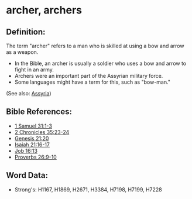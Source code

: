 # archer, archers #

## Definition: ##

The term "archer" refers to a man who is skilled at using a bow and arrow as a weapon.

* In the Bible, an archer is usually a soldier who uses a bow and arrow to fight in an army.
* Archers were an important part of the Assyrian military force.
* Some languages might have a term for this, such as "bow-man."

(See also: [Assyria](../names/assyria.md))

## Bible References: ##

* [1 Samuel 31:1-3](rc://en/tn/help/1sa/31/01)
* [2 Chronicles 35:23-24](rc://en/tn/help/2ch/35/23)
* [Genesis 21:20](rc://en/tn/help/gen/21/20)
* [Isaiah 21:16-17](rc://en/tn/help/isa/21/16)
* [Job 16:13](rc://en/tn/help/job/16/13)
* [Proverbs 26:9-10](rc://en/tn/help/pro/26/09)

## Word Data: ##

* Strong's: H1167, H1869, H2671, H3384, H7198, H7199, H7228
